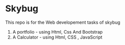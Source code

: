 # Skybug

This repo is for the Web developement tasks of skybug

1. A portfolio - using Html, Css And Bootstrap
2. A Calculator - using Html, CSS , JavaScript
